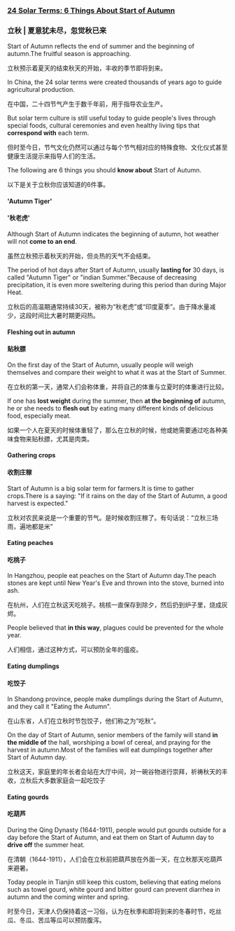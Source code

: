 ### [24 Solar Terms: 6 Things About Start of Autumn](https://web.shanbay.com/reading/web-news/articles/jntli)
### 立秋 | 夏意犹未尽，忽觉秋已来

Start of Autumn reflects the end of summer and the beginning of autumn.The fruitful season is approaching.

立秋预示着夏天的结束秋天的开始，丰收的季节即将到来。

In China, the 24 solar terms were created thousands of years ago to guide agricultural production.

在中国，二十四节气产生于数千年前，用于指导农业生产。

But solar term culture is still useful today to guide people's lives through special foods, cultural ceremonies and even healthy living tips that **correspond with** each term.

但时至今日，节气文化仍然可以通过与每个节气相对应的特殊食物、文化仪式甚至健康生活提示来指导人们的生活。

The following are 6 things you should **know about** Start of Autumn.

以下是关于立秋你应该知道的6件事。

#### 'Autumn Tiger'

#### '秋老虎'

Although Start of Autumn indicates the beginning of autumn, hot weather will not **come to an end**.

虽然立秋预示着秋天的开始，但炎热的天气不会结束。

The period of hot days after Start of Autumn, usually **lasting for** 30 days, is called "Autumn Tiger" or "indian Summer."Because of decreasing precipitation, it is even more sweltering during this period than during Major Heat.

立秋后的高温期通常持续30天，被称为“秋老虎”或“印度夏季”。由于降水量减少，这段时间比大暑时期更闷热。

#### Fleshing out in autumn

#### 贴秋膘

On the first day of the Start of Autumn, usually people will weigh themselves and compare their weight to what it was at the Start of Summer.

在立秋的第一天，通常人们会称体重，并将自己的体重与立夏时的体重进行比较。

If one has **lost weight** during the summer, then **at the beginning of** autumn, he or she needs to **flesh out** by eating many different kinds of delicious food, especially meat.

如果一个人在夏天的时候体重轻了，那么在立秋的时候，他或她需要通过吃各种美味食物来贴秋膘，尤其是肉类。

#### Gathering crops

#### 收割庄稼

Start of Autumn is a big solar term for farmers.It is time to gather crops.There is a saying: "If it rains on the day of the Start of Autumn, a good harvest is expected."

立秋对农民来说是一个重要的节气。是时候收割庄稼了。有句话说：“立秋三场雨，遍地都是米”

#### Eating peaches

#### 吃桃子

In Hangzhou, people eat peaches on the Start of Autumn day.The peach stones are kept until New Year's Eve and thrown into the stove, burned into ash.

在杭州，人们在立秋这天吃桃子。桃核一直保存到除夕，然后扔到炉子里，烧成灰烬。

People believed that **in this way**, plagues could be prevented for the whole year.

人们相信，通过这种方式，可以预防全年的瘟疫。

#### Eating dumplings

#### 吃饺子

In Shandong province, people make dumplings during the Start of Autumn, and they call it "Eating the Autumn".

在山东省，人们在立秋时节包饺子，他们称之为“吃秋”。

On the day of Start of Autumn, senior members of the family will stand **in the middle of** the hall, worshiping a bowl of cereal, and praying for the harvest in autumn.Most of the families will eat dumplings together after Start of Autumn day.

立秋这天，家庭里的年长者会站在大厅中间，对一碗谷物进行崇拜，祈祷秋天的丰收，立秋后大多数家庭会一起吃饺子

#### Eating gourds

#### 吃葫芦

During the Qing Dynasty (1644-1911), people would put gourds outside for a day before the Start of Autumn, and eat them on Start of Autumn day to **drive off** the summer heat.

在清朝（1644-1911），人们会在立秋前把葫芦放在外面一天，在立秋那天吃葫芦来避暑。

Today people in Tianjin still keep this custom, believing that eating melons such as towel gourd, white gourd and bitter gourd can prevent diarrhea in autumn and the coming winter and spring.

时至今日，天津人仍保持着这一习俗，认为在秋季和即将到来的冬春时节，吃丝瓜、冬瓜、苦瓜等瓜可以预防腹泻。
